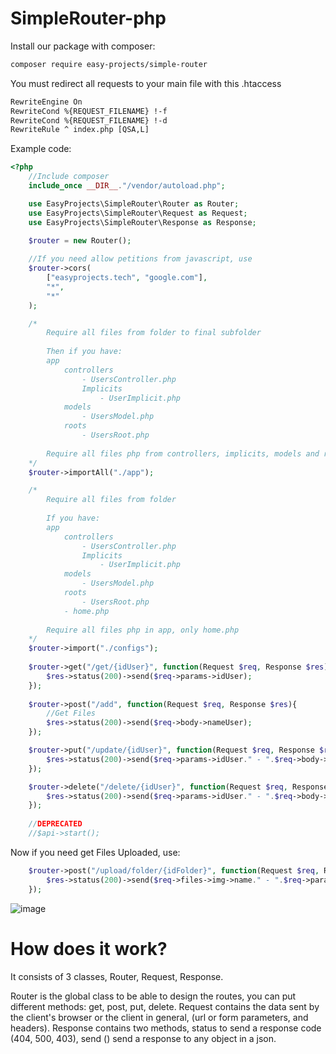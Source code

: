 # SimpleRouter-php

Install our package with composer:

```txt
composer require easy-projects/simple-router
```

You must redirect all requests to your main file with this .htaccess

```txt
RewriteEngine On
RewriteCond %{REQUEST_FILENAME} !-f
RewriteCond %{REQUEST_FILENAME} !-d
RewriteRule ^ index.php [QSA,L]
```

Example code:

```php
<?php
    //Include composer
    include_once __DIR__."/vendor/autoload.php";

    use EasyProjects\SimpleRouter\Router as Router;
    use EasyProjects\SimpleRouter\Request as Request;
    use EasyProjects\SimpleRouter\Response as Response;

    $router = new Router();
    
    //If you need allow petitions from javascript, use
    $router->cors(
        ["easyprojects.tech", "google.com"],
        "*",
        "*"
    );

    /*
        Require all files from folder to final subfolder
        
        Then if you have:
        app
            controllers
                - UsersController.php
                Implicits
                    - UserImplicit.php
            models
                - UsersModel.php
            roots
                - UsersRoot.php
        
        Require all files php from controllers, implicits, models and roots
    */
    $router->importAll("./app");

    /*
        Require all files from folder
        
        If you have:
        app
            controllers
                - UsersController.php
                Implicits
                    - UserImplicit.php
            models
                - UsersModel.php
            roots
                - UsersRoot.php
            - home.php
        
        Require all files php in app, only home.php
    */
    $router->import("./configs");
    
    $router->get("/get/{idUser}", function(Request $req, Response $res){
        $res->status(200)->send($req->params->idUser);
    });
    
    $router->post("/add", function(Request $req, Response $res){
        //Get Files
        $res->status(200)->send($req->body->nameUser);
    });

    $router->put("/update/{idUser}", function(Request $req, Response $res){
        $res->status(200)->send($req->params->idUser." - ".$req->body->nameUser);
    });

    $router->delete("/delete/{idUser}", function(Request $req, Response $res){
        $res->status(200)->send($req->params->idUser." - ".$req->body->nameUser);
    });
    
    //DEPRECATED
    //$api->start();
```

Now if you need get Files Uploaded, use:

```php
    $router->post("/upload/folder/{idFolder}", function(Request $req, Response $res){
        $res->status(200)->send($req->files->img->name." - ".$req->params->idFolder);
    });
```

![image](https://user-images.githubusercontent.com/86737117/144947334-5f09b150-5ec4-481c-9dfd-bc09592c7250.png)

# How does it work?

It consists of 3 classes, Router, Request, Response.

Router is the global class to be able to design the routes, you can put different methods: get, post, put, delete.
Request contains the data sent by the client's browser or the client in general, (url or form parameters, and headers).
Response contains two methods, status to send a response code (404, 500, 403), send () send a response to any object in a json.


